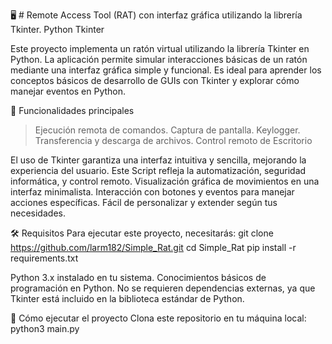 

🖥️ # Remote Access Tool (RAT) con interfaz gráfica utilizando la librería Tkinter.
Python
Tkinter

Este proyecto implementa un ratón virtual utilizando la librería Tkinter en Python. La aplicación permite simular interacciones básicas de un ratón mediante una interfaz gráfica simple y funcional. Es ideal para aprender los conceptos básicos de desarrollo de GUIs con Tkinter y explorar cómo manejar eventos en Python.

🎯 Funcionalidades principales

> Ejecución remota de comandos.
> Captura de pantalla.
> Keylogger.
> Transferencia y descarga de archivos.
> Control remoto de Escritorio

El uso de Tkinter garantiza una interfaz intuitiva y sencilla, mejorando la experiencia del usuario. Este Script refleja la automatización, seguridad informática, y control remoto.
Visualización gráfica de movimientos en una interfaz minimalista.
Interacción con botones y eventos para manejar acciones específicas.
Fácil de personalizar y extender según tus necesidades.


🛠️ Requisitos
Para ejecutar este proyecto, necesitarás:
git clone https://github.com/larm182/Simple_Rat.git
cd Simple_Rat
pip install -r requirements.txt


Python 3.x instalado en tu sistema.
Conocimientos básicos de programación en Python.
No se requieren dependencias externas, ya que Tkinter está incluido en la biblioteca estándar de Python.

🚀 Cómo ejecutar el proyecto
Clona este repositorio en tu máquina local:
python3 main.py
